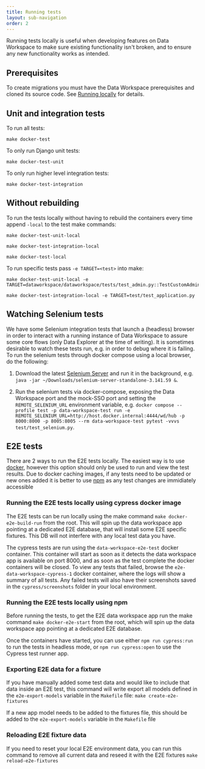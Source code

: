 ```yaml
---
title: Running tests
layout: sub-navigation
order: 2
---
```


Running tests locally is useful when developing features on Data Workspace to make sure existing functionality isn't broken, and to ensure any new functionality works as intended.


## Prerequisites

To create migrations you must have the Data Workspace prerequisites and cloned its source code. See [Running locally](running-locally.md) for details.


## Unit and integration tests

To run all tests:

```shell
make docker-test
```

To only run Django unit tests:

```shell
make docker-test-unit
```

To only run higher level integration tests:

```shell
make docker-test-integration
```


## Without rebuilding

To run the tests locally without having to rebuild the containers every time append `-local` to the test make commands:

```shell
make docker-test-unit-local
```

```shell
make docker-test-integration-local
```

```shell
make docker-test-local
```

To run specific tests pass `-e TARGET=<test>` into make:

```shell
make docker-test-unit-local -e TARGET=dataworkspace/dataworkspace/tests/test_admin.py::TestCustomAdminSite::test_non_admin_access
```

```shell
make docker-test-integration-local -e TARGET=test/test_application.py
```


## Watching Selenium tests

We have some Selenium integration tests that launch a (headless) browser in order to interact with a running instance of Data Workspace to assure some core flows (only Data Explorer at the time of writing). It is sometimes desirable to watch these tests run, e.g. in order to debug where it is failing. To run the selenium tests through docker compose using a local browser, do the following:

1. Download the latest [Selenium Server](https://www.selenium.dev/downloads/) and run it in the background, e.g. `java -jar ~/Downloads/selenium-server-standalone-3.141.59 &`.

2. Run the selenium tests via docker-compose, exposing the Data Workspace port and the mock-SSO port and setting the `REMOTE_SELENIUM_URL` environment variable, e.g. `docker compose --profile test -p data-workspace-test run -e REMOTE_SELENIUM_URL=http://host.docker.internal:4444/wd/hub -p 8000:8000 -p 8005:8005 --rm data-workspace-test pytest -vvvs test/test_selenium.py`.

## E2E tests

There are 2 ways to run the E2E tests locally. The easiest way is to use [docker](#running-the-e2e-tests-locally-using-cypress-docker-image), however this option should only be used to run and view the test results. Due to docker caching images, if any tests need to be updated or new ones added it is better to use [npm](#running-the-e2e-tests-locally-using-npm) as any test changes are immidiately accessible

### Running the E2E tests locally using cypress docker image

The E2E tests can be run locally using the make command `make docker-e2e-build-run` from the root. This will spin up the data workspace app pointing at a dedicated E2E database, that will install some E2E specific fixtures. This DB will not interfere with any local test data you have.

The cypress tests are run using the `data-workspace-e2e-test` docker container. This container will start as soon as it detects the data workspace app is available on port 8000, and as soon as the test complete the docker containers will be closed. To view any tests that failed, browse the `e2e-data-workspace-cypress-1` docker container, where the logs will show a summary of all tests. Any failed tests will also have their screenshots saved in the `cypress/screenshots` folder in your local environment.

### Running the E2E tests locally using npm

Before running the tests, to get the E2E data workspace app run the make command `make docker-e2e-start` from the root, which will spin up the data workspace app pointing at a dedicated E2E database.

Once the containers have started, you can use either `npm run cypress:run` to run the tests in headless mode, or `npm run cypress:open` to use the Cypress test runner app.

### Exporting E2E data for a fixture
If you have manually added some test data and would like to include that data inside an E2E test, this command will write export all models defined in the `e2e-export-models` variable in the `Makefile` file: 
`make create-e2e-fixtures`

If a new app model needs to be added to the fixtures file, this should be added to the `e2e-export-models` variable in the `Makefile` file

### Reloading E2E fixture data
If you need to reset your local E2E environment data, you can run this command to remove all current data and reseed it with the E2E fixtures
`make reload-e2e-fixtures`